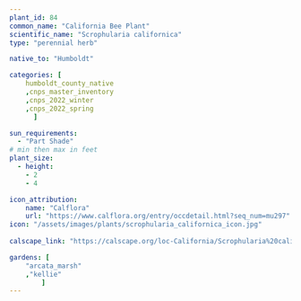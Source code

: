 ```yaml
---
plant_id: 84
common_name: "California Bee Plant"
scientific_name: "Scrophularia californica"
type: "perennial herb"

native_to: "Humboldt"

categories: [
    humboldt_county_native
    ,cnps_master_inventory
    ,cnps_2022_winter
    ,cnps_2022_spring
      ]

sun_requirements:
  - "Part Shade"
# min then max in feet
plant_size:
  - height: 
    - 2
    - 4

icon_attribution: 
    name: "Calflora"
    url: "https://www.calflora.org/entry/occdetail.html?seq_num=mu297" 
icon: "/assets/images/plants/scrophularia_californica_icon.jpg"
 
calscape_link: "https://calscape.org/loc-California/Scrophularia%20californica%20(Bee%20Plant)"

gardens: [ 
    "arcata_marsh"
    ,"kellie" 
        ]
---
```

